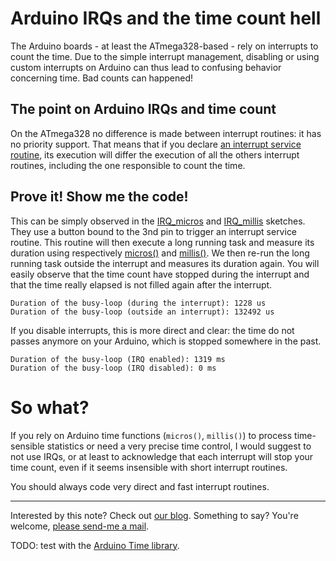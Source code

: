 # Arduino IRQs and the time count hell

The Arduino boards - at least the ATmega328-based - rely on interrupts to count the time. Due to the simple interrupt management, disabling or using custom interrupts on Arduino can thus lead to confusing behavior concerning time. Bad counts can happened!

## The point on Arduino IRQs and time count

 On the ATmega328 no difference is made between interrupt routines: it has no priority support. That means that if you declare [an interrupt service routine](https://www.arduino.cc/en/Reference/AttachInterrupt), its execution will differ the execution of all the others interrupt routines, including the one responsible to count the time.

 ## Prove it! Show me the code!

This can be simply observed in the [IRQ_micros](/IRQ_micros) and [IRQ_millis](/IRQ_millis) sketches. They use a button bound to the 3nd pin to trigger an interrupt service routine. This routine will then execute a long running task and measure its duration using respectively [micros()](https://www.arduino.cc/en/Reference/Micros) and [millis()](https://www.arduino.cc/en/Reference/Millis). We then re-run the long running task outside the interrupt and measures its duration again. You will easily observe that the time count have stopped during the interrupt and that the time really elapsed is not filled again after the interrupt.

```
Duration of the busy-loop (during the interrupt): 1228 us
Duration of the busy-loop (outside an interrupt): 132492 us
```

If you disable interrupts, this is more direct and clear: the time do not passes anymore on your Arduino, which is stopped somewhere in the past.

```
Duration of the busy-loop (IRQ enabled): 1319 ms
Duration of the busy-loop (IRQ disabled): 0 ms
```

# So what?

If you rely on Arduino time functions (`micros()`, `millis()`) to process time-sensible statistics or need a very precise time control, I would suggest to not use IRQs, or at least to acknowledge that each interrupt will stop your time count, even if it seems insensible with short interrupt routines.

You should always code very direct and fast interrupt routines.

--------------------------------

Interested by this note? Check out [our blog](http://blog.ytotech.com).
Something to say? You're welcome, [please send-me a mail](mailto:yoan@ytotech.com).

TODO: test with the [Arduino Time library](http://playground.arduino.cc/code/time).
